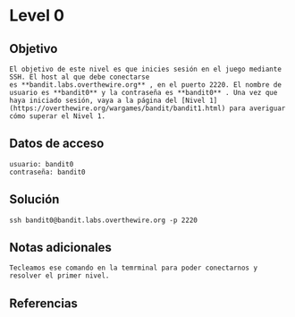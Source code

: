 # Level 0
## Objetivo
	El objetivo de este nivel es que inicies sesión en el juego mediante SSH. El host al que debe conectarse es **bandit.labs.overthewire.org** , en el puerto 2220. El nombre de usuario es **bandit0** y la contraseña es **bandit0** . Una vez que haya iniciado sesión, vaya a la página del [Nivel 1](https://overthewire.org/wargames/bandit/bandit1.html) para averiguar cómo superar el Nivel 1.

## Datos de acceso
	usuario: bandit0
	contraseña: bandit0

## Solución
	ssh bandit0@bandit.labs.overthewire.org -p 2220

## Notas adicionales
	
```Tecleamos ese comando en la temrminal para poder conectarnos y resolver el primer nivel. ```

## Referencias 